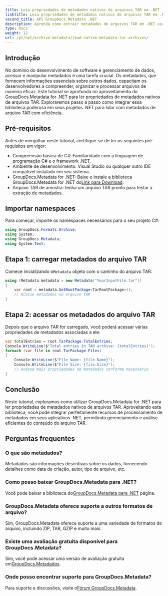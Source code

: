 ```yaml
---
title: Leia propriedades de metadados nativos de arquivos TAR em .NET
linktitle: Leia propriedades de metadados nativos de arquivos TAR em .NET
second_title: API GroupDocs.Metadata .NET
description: Aprenda como extrair metadados de arquivos TAR em .NET usando GroupDocs.Metadata. Este tutorial orienta você pelo processo passo a passo.
type: docs
weight: 12
url: /pt/net/archive-metadata/read-native-metadata-tar-archives/
---
```

## Introdução
No domínio do desenvolvimento de software e gerenciamento de dados, acessar e manipular metadados é uma tarefa crucial. Os metadados, que fornecem informações essenciais sobre outros dados, capacitam os desenvolvedores a compreender, organizar e processar arquivos de maneira eficaz. Este tutorial se aprofunda no aproveitamento do GroupDocs.Metadata for .NET para ler propriedades de metadados nativos de arquivos TAR. Exploraremos passo a passo como integrar essa biblioteca poderosa em seus projetos .NET para lidar com metadados de arquivo TAR com eficiência.
## Pré-requisitos
Antes de mergulhar neste tutorial, certifique-se de ter os seguintes pré-requisitos em vigor:
- Compreensão básica de C#: Familiaridade com a linguagem de programação C# e o framework .NET.
- Ambiente de desenvolvimento: Visual Studio ou qualquer outro IDE compatível instalado em seu sistema.
-  GroupDocs.Metadata for .NET: Baixe e instale a biblioteca GroupDocs.Metadata for .NET do[Link para Download](https://releases.groupdocs.com/metadata/net/).
- Arquivo TAR de amostra: tenha um arquivo TAR pronto para testar a extração de metadados.

## Importar namespaces
Para começar, importe os namespaces necessários para o seu projeto C#:
```csharp
using GroupDocs.Formats.Archive;
using System;
using GroupDocs.Metadata;
using System.Text;
```
## Etapa 1: carregar metadados do arquivo TAR
 Comece inicializando o`Metadata` objeto com o caminho do arquivo TAR:
```csharp
using (Metadata metadata = new Metadata("YourInputFile.tar"))
{
    var root = metadata.GetRootPackage<TarRootPackage>();
    // Acesse metadados no arquivo TAR
}
```
## Etapa 2: acessar os metadados do arquivo TAR
Depois que o arquivo TAR for carregado, você poderá acessar várias propriedades de metadados associadas a ele:
```csharp
var totalEntries = root.TarPackage.TotalEntries;
Console.WriteLine($"Total entries in TAR archive: {totalEntries}");
foreach (var file in root.TarPackage.Files)
{
    Console.WriteLine($"File Name: {file.Name}");
    Console.WriteLine($"File Size: {file.Size}");
    // Acesse mais propriedades de metadados conforme necessário
}
```

## Conclusão
Neste tutorial, exploramos como utilizar GroupDocs.Metadata for .NET para ler propriedades de metadados nativos de arquivos TAR. Aproveitando esta biblioteca, você pode integrar perfeitamente recursos de processamento de metadados em seus aplicativos .NET, permitindo gerenciamento e análise eficientes do conteúdo do arquivo TAR.

## Perguntas frequentes
### O que são metadados?
Metadados são informações descritivas sobre os dados, fornecendo detalhes como data de criação, autor, tipo de arquivo, etc.
### Como posso baixar GroupDocs.Metadata para .NET?
 Você pode baixar a biblioteca do[GroupDocs.Metadata para .NET](https://releases.groupdocs.com/metadata/net/) página.
### GroupDocs.Metadata oferece suporte a outros formatos de arquivo?
Sim, GroupDocs.Metadata oferece suporte a uma variedade de formatos de arquivo, incluindo ZIP, TAR, GZIP e muito mais.
### Existe uma avaliação gratuita disponível para GroupDocs.Metadata?
 Sim, você pode acessar uma versão de avaliação gratuita em[GroupDocs.Metadados](https://releases.groupdocs.com/).
### Onde posso encontrar suporte para GroupDocs.Metadata?
 Para suporte e discussões, visite o[Fórum GroupDocs.Metadata](https://forum.groupdocs.com/c/metadata/14).
